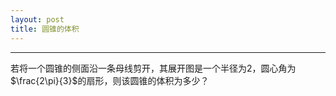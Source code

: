 ```yaml
---
layout: post
title: 圆锥的体积
---
```


------
若将一个圆锥的侧面沿一条母线剪开，其展开图是一个半径为2，圆心角为$\frac{2\pi}{3}$的扇形，则该圆锥的体积为多少？